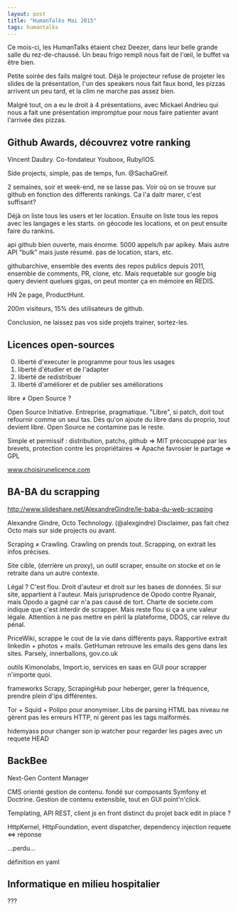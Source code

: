 ```yaml
---
layout: post
title: "HumanTalks Mai 2015"
tags: humantalks
---
```


Ce mois-ci, les HumanTalks étaient chez Deezer, dans leur belle grande salle du
rez-de-chaussé. Un beau frigo rempli nous fait de l'œil, le buffet va être bien.

Petite soirée des fails malgré tout. Déjà le projecteur refuse de projeter les
slides de la présentation, l'un des speakers nous fait faux bond, les pizzas
arrivent un peu tard, et la clim ne marche pas assez bien.

Malgré tout, on a eu le droit à 4 présentations, avec Mickael Andrieu qui nous
a fait une présentation impromptue pour nous faire patienter avant l'arrivée des
pizzas.

## Github Awards, découvrez votre ranking

Vincent Daubry. Co-fondateur Youboox, Ruby/iOS.

Side projects, simple, pas de temps, fun. @SachaGreif.

2 semaines, soir et week-end, ne se lasse pas. Voir où on se trouve sur github
en fonction des differents rankings. Ca l'a daitr marer, c'est suffisant?

Déjà on liste tous les users et ler location. Ensuite on liste tous les repos
avec les langages e les starts. on géocode les locations, et on peut ensuite
faire du rankins.

api github bien ouverte, mais énorme. 5000 appels/h par apikey. Mais autre API
"bulk" mais juste résumé. pas de location, stars, etc.

githubarchive, ensemble des events des repos publics depuis 2011, ensemble de
comments, PR, clone, etc. Mais requetable sur google big query
devient quelues gigas, on peut monter ça en mémoire en REDIS.

HN 2e page, ProductHunt.

200m visiteurs, 15% des utilisateurs de github.

Conclusion, ne laissez pas vos side projets trainer, sortez-les.

## Licences open-sources

0. liberté d'executer le programme pour tous les usages
1. liberté d'étudier et de l'adapter
2. liberté de redistribuer
3. liberté d'améliorer et de publier ses améliorations

libre ≠ Open Source ?

Open Source Initiative. Entreprise, pragmatique.
"Libre", si patch, doit tout refournir comme un seul tas. Dès qu'on ajoute du
libre dans du proprio, tout devient libre.
Open Source ne contamine pas le reste.

Simple et permissif : distribution, patchs, github => MIT
précocuppé par les brevets, protection contre les propriétaires => Apache
favrosier le partage => GPL

www.choisirunelicence.com

## BA-BA du scrapping

http://www.slideshare.net/AlexandreGindre/le-baba-du-web-scraping

Alexandre Gindre, Octo Technology. (@alexgindre)
Disclaimer, pas fait chez Octo mais sur side projects ou avant.

Scraping ≠ Crawling.
Crawling on prends tout. Scrapping, on extrait les infos précises.

Site cible, (derrière un proxy), un outil scraper, ensuite on stocke et on
le retraite dans un autre contexte.

Légal ? C'est flou. Droit d'auteur et droit sur les bases de données. Si sur
site, appartient à l'auteur. Mais jurisprudence de Opodo contre Ryanair, mais
Opodo a gagné car n'a pas causé de tort.
Charte de societe.com indique que c'est interdir de scrapper. Mais reste flou si
ça a une valeur légale.
Attention à ne pas mettre en péril la plateforme, DDOS, car releve du pénal.

PriceWiki, scrappe le cout de la vie dans différents pays.
Rapportive extrait linkedin + photos + mails.
GetHuman retrouve les emails des gens dans les sites.
Parsely, innerballons, gov.co.uk

outils
Kimonolabs, Import.io, services en saas en GUI pour scrapper n'importe quoi.

frameworks
Scrapy, ScrapingHub pour heberger, gerer la fréquence, prendre plein d'ips
différentes.

Tor + Squid + Polipo pour anonymiser.
Libs de parsing HTML bas niveau ne gèrent pas les erreurs HTTP, ni gèrent pas
les tags malformés.

hidemyass pour changer son ip
watcher pour regarder les pages avec un requete HEAD


## BackBee

Next-Gen Content Manager

CMS orienté gestion de contenu. fondé sur composants Symfony et Doctrine.
Gestion de contenu extensible, tout en GUI point'n'click.

Templating, API REST, 
client js en front distinct du projet back
edit in place ?

HttpKernel, HttpFoundation, event dispatcher, dependency injection
requete <=> réponse

...perdu...

définition en yaml





## Informatique en milieu hospitalier

???

